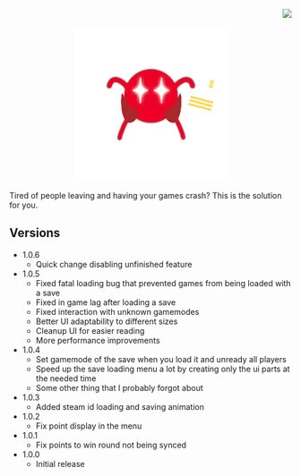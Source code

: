 <p align="right"> 
<a href="https://www.paypal.com/paypalme/otdan">
<img src="https://raw.githubusercontent.com/aha999/DonateButtons/master/Paypal.png" height="65" />
</a>
</p>
<p align="center"> 
<img src="https://github.com/otDan/GameSaver/blob/master/GameSaver/icon-full.png?raw=true" height="275" />
</p>

Tired of people leaving and having your games crash? This is the solution for you.

## Versions
- 1.0.6
  - Quick change disabling unfinished feature
- 1.0.5
  - Fixed fatal loading bug that prevented games from being loaded with a save
  - Fixed in game lag after loading a save
  - Fixed interaction with unknown gamemodes
  - Better UI adaptability to different sizes
  - Cleanup UI for easier reading
  - More performance improvements
- 1.0.4
  - Set gamemode of the save when you load it and unready all players
  - Speed up the save loading menu a lot by creating only the ui parts at the needed time
  - Some other thing that I probably forgot about
- 1.0.3
  - Added steam id loading and saving animation
- 1.0.2
  - Fix point display in the menu
- 1.0.1
  - Fix points to win round not being synced
- 1.0.0
  - Initial release